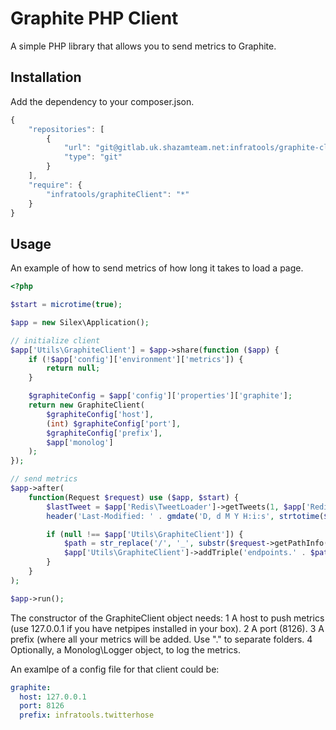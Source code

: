 # Graphite PHP Client
A simple PHP library that allows you to send metrics to Graphite.

Installation
------------
Add the dependency to your composer.json.

```javascript
{
    "repositories": [
        {
            "url": "git@gitlab.uk.shazamteam.net:infratools/graphite-client.git",
            "type": "git"
        }
    ],
    "require": {
        "infratools/graphiteClient": "*"
    }
}
```

Usage
-----
An example of how to send metrics of how long it takes to load a page.

```php
<?php

$start = microtime(true);

$app = new Silex\Application();

// initialize client
$app['Utils\GraphiteClient'] = $app->share(function ($app) {
    if (!$app['config']['environment']['metrics']) {
        return null;
    }

    $graphiteConfig = $app['config']['properties']['graphite'];
    return new GraphiteClient(
        $graphiteConfig['host'],
        (int) $graphiteConfig['port'],
        $graphiteConfig['prefix'],
        $app['monolog']
    );
});

// send metrics
$app->after(
    function(Request $request) use ($app, $start) {
        $lastTweet = $app['Redis\TweetLoader']->getTweets(1, $app['Redis\TweetLoader']->getLastPost());
        header('Last-Modified: ' . gmdate('D, d M Y H:i:s', strtotime($lastTweet[0]['time'])) . ' GMT');

        if (null !== $app['Utils\GraphiteClient']) {
            $path = str_replace('/', '_', substr($request->getPathInfo(), 1));
            $app['Utils\GraphiteClient']->addTriple('endpoints.' . $path, microtime(true) - $start);
        }
    }
);

$app->run();

```

The constructor of the GraphiteClient object needs:
1 A host to push metrics (use 127.0.0.1 if you have netpipes installed in your box).
2 A port (8126).
3 A prefix (where all your metrics will be added. Use "." to separate folders.
4 Optionally, a Monolog\Logger object, to log the metrics.

An examlpe of a config file for that client could be:

```yaml
graphite:
  host: 127.0.0.1
  port: 8126
  prefix: infratools.twitterhose
```
